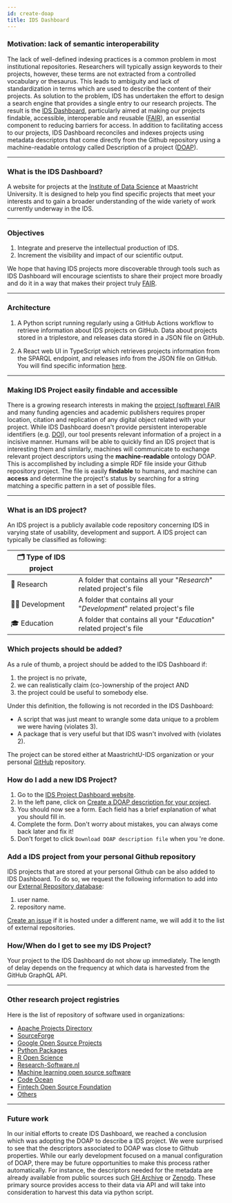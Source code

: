 ```yaml
---
id: create-doap
title: IDS Dashboard
---
```


### Motivation: lack of semantic interoperability

The lack of well-defined indexing practices is a common problem in most institutional repositories. Researchers will typically assign keywords to their projects, however, these terms are not extracted from a controlled vocabulary or thesaurus. This leads to ambiguity and lack of standardization in terms which are used to describe the content of their projects. As solution to the problem, IDS has undertaken the effort to design a search engine that provides a single entry to our research projects. The result is the [IDS Dashboard](https://maastrichtu-ids.github.io/projects/), particularly aimed at making our projects findable, accessible, interoperable and reusable ([FAIR](https://maastrichtu-ids.github.io/best-practices/docs/fair-data)), an essential component to reducing barriers for access. In addition to facilitating access to our projects, IDS Dashboard reconciles and indexes projects using metadata descriptors that come directly from the Github repository using a machine-readable ontology called Description of a project ([DOAP](https://github.com/ewilderj/doap/wiki)).

---

### What is the IDS Dashboard?

A website for projects at the [Institute of Data Science](http://maastrichtuniversity.nl/ids/) at Maastricht University. It is designed to help you find specific projects that meet your interests and to gain a broader understanding of the wide variety of work currently underway in the IDS.

---

### Objectives

1. Integrate and preserve the intellectual production of IDS.
2. Increment the visibility and impact of our scientific output.

We hope that having IDS projects more discoverable through tools such as IDS Dashboard will encourage scientists to share their project more broadly and do it in a way that makes their project truly [FAIR](https://fairsharing.org/).

---

### Architecture

1. A Python script running regularly using a GitHub Actions workflow to retrieve information about IDS projects on GitHub. Data about projects stored in a triplestore, and releases data stored in a JSON file on GitHub.

2. A React web UI in TypeScript which retrieves projects information from the SPARQL endpoint, and releases info from the JSON file on GitHub. You will find specific information [here]( https://github.com/MaastrichtU-IDS/projects#get-data-from-github-graphql-api).

---

### Making IDS Project easily findable and accessible

There is a growing research interests in making the [project (software) FAIR](https://content.iospress.com/articles/data-science/ds190026) and many funding agencies and academic publishers requires proper location, citation and replication of any digital object related with your project. While IDS Dashboard doesn't provide persistent interoperable identifiers (e.g. [DOI](https://www.doi.org/)), our tool presents relevant information of a project in a incisive manner. Humans will be able to quickly find an IDS project that is interesting them and similarly,  machines will communicate to exchange relevant project descriptors using the **machine-readable** ontology DOAP. This is accomplished by including a simple RDF file inside your Github repository project. The file is easily **findable** to humans, and machine can **access** and determine the project's status by searching for a string matching a specific pattern in a set of possible files.

---

### What is an IDS project?

An IDS project is a  publicly available code repository concerning IDS in varying state of usability, development and support. A IDS project can typically be classified as following:

| 🗂️ Type of IDS project |                                                              |
| --------------------- | ------------------------------------------------------------ |
| 🧪 Research            | A folder that contains all your "*Research*" related project's file |
| 👨‍💻 Development        | A folder that contains all your "*Development*" related project's file |
| 🎓  Education          | A folder that contains all your "*Education*" related project's file |


### Which projects should be added?

As a rule of thumb, a project should be added to the IDS Dashboard if:

1. the project is no private,
2. we can realistically claim (co-)ownership of the project AND
3. the project could be useful to somebody else.

Under this definition, the following is not recorded in the IDS Dashboard:

- A script that was just meant to wrangle some data unique to a problem we were having (violates 3).
- A package that is very useful but that IDS wasn't involved with (violates 2).

The project can be stored either at MaastrichtU-IDS organization or your personal [GitHub](https://github.com/MaastrichtU-IDS?utf8=%E2%9C%93&q=&type=&language=) repository.


### How do I add a new IDS Project?

1. Go to the [IDS Project Dashboard website](https://maastrichtu-ids.github.io/projects/).
2. In the left pane,  click on [Create a DOAP description for your project](https://maastrichtu-ids.github.io/projects/create-doap).
3. You should now see a form. Each field has a brief explanation of what you should fill in.
4. Complete the form. Don't worry about mistakes, you can always come back later and fix it!
5. Don't forget to click ``Download DOAP description file`` when you 're done.

### Add a IDS project from your personal Github repository

IDS projects that are stored at your personal Github can be also added to IDS Dashboard. To do so, we request the following information to add into our [External Repository database](https://github.com/MaastrichtU-IDS/projects/blob/main/EXTERNAL_REPOSITORIES.txt):

1. user name.
2. repository name.

[Create an issue](https://github.com/MaastrichtU-IDS/projects/issues) if it is hosted under a different name, we will add it to the list of external repositories.


### How/When do I get to see my IDS Project?

Your project to the IDS Dashboard do not show up immediately. The length of delay depends on the frequency at which data is harvested from the GitHub GraphQL API.

---

### Other research project registries

Here is the list of repository of software used in organizations:

* [Apache Projects Directory](https://projects.apache.org/)
* [SourceForge](https://sourceforge.net/)
* [Google Open Source Projects](https://opensource.google/projects/explore/featured)
* [Python Packages](https://pypi.org/search/?q=&o=)
* [R Open Science](https://ropensci.org/packages/)
* [Research-Software.nl](https://www.research-software.nl/)
* [Machine learning open source software](https://mloss.org/software/)
* [Code Ocean](https://mloss.org/software/)
* [Fintech Open Source Foundation](https://finos.github.io/?sort=hotness-down)
* [Others](https://github.com/NLeSC/awesome-research-software-registries)

---

### Future work

In our initial efforts to create IDS Dashboard, we reached a conclusion which was adopting the DOAP to describe a IDS project. We were surprised to see that the descriptors associated to DOAP was close to Github properties. While our early development focused on a manual configuration of DOAP, there may be future opportunities to make this process rather automatically. For instance, the descriptors needed for the metadata are already available from public sources such [GH Archive](https://www.gharchive.org/) or [Zenodo](https://about.zenodo.org/). These primary source provides access to their data via API and will take into consideration to harvest this data via python script.